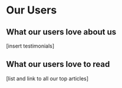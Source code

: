 # Our Users


## What our users love about us
[insert testimonials]

## What our users love to read
[list and link to all our top articles]